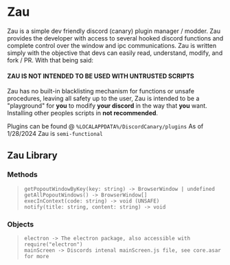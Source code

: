 # Zau

Zau is a simple dev friendly discord (canary) plugin manager / modder. Zau provides the developer with access to several hooked  discord functions and complete control over the window and ipc communications. Zau is written simply with the objective that devs can easily read, understand, modify, and fork / PR. With that being said: 

#### ZAU IS NOT INTENDED TO BE USED WITH UNTRUSTED SCRIPTS

Zau has no built-in blacklisting mechanism for functions or unsafe procedures, leaving all safety up to the user, Zau is intended to be a "playground" for **you** to modify **your discord** in the way that **you** want. Installing other peoples scripts in **not recommended**.

Plugins can be found @ `%LOCALAPPDATA%/DiscordCanary/plugins`
As of 1/28/2024 Zau is `semi-functional`

## Zau Library

### Methods
>`getPopoutWindowByKey(key: string) -> BrowserWindow | undefined`<br>
>`getAllPopoutWindows() -> BrowserWindow[]`<br>
>`execInContext(code: string) -> void (UNSAFE)`<br>
>`notify(title: string, content: string) -> void`<br>

### Objects
>`electron -> The electron package, also accessible with require("electron")`<br>
>`mainScreen -> Discords intenal mainScreen.js file, see core.asar for more`<br>

